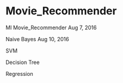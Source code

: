 # Movie_Recommender
Ml Movie_Recommender Aug 7, 2016

Naive Bayes Aug 10, 2016

SVM

Decision Tree

Regression
